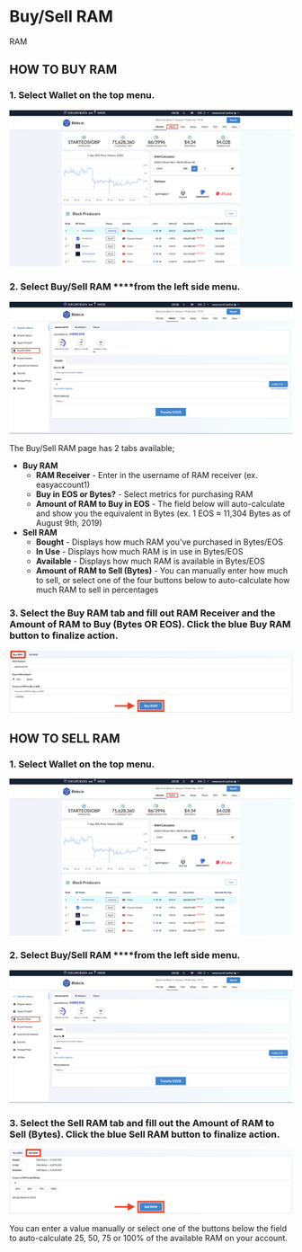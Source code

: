 # Buy/Sell RAM

RAM 

## HOW TO BUY RAM

### 1. Select **Wallet** on the top menu.

![](../.gitbook/assets/image%20%2812%29.png)

### 2. Select Buy/Sell RAM ****from the left side menu.

![](../.gitbook/assets/image%20%2833%29.png)

The Buy/Sell RAM page has 2 tabs available;

* **Buy RAM** 
  * **RAM Receiver** - Enter in the username of RAM receiver \(ex. easyaccount1\)
  * **Buy in EOS or Bytes?** - Select metrics for purchasing RAM
  * **Amount of RAM to Buy in EOS** - The field below will auto-calculate and show you the equivalent in Bytes \(ex. 1 EOS ≈ 11,304 Bytes as of August 9th, 2019\)
* **Sell RAM**
  * **Bought** - Displays how much RAM you've purchased in Bytes/EOS
  * **In Use** - Displays how much RAM is in use in Bytes/EOS
  * **Available** - Displays how much RAM is available in Bytes/EOS
  * **Amount of RAM to Sell \(Bytes\)** - You can manually enter how much to sell, or select one of the four buttons below to auto-calculate how much RAM to sell in percentages

### **3.** Select the Buy RAM tab and fill out RAM Receiver and the Amount of RAM to Buy \(Bytes OR EOS\). Click the blue Buy RAM button to finalize action.

![](../.gitbook/assets/image%20%2836%29.png)

## HOW TO SELL RAM

### 1. Select **Wallet** on the top menu.

![](../.gitbook/assets/image%20%2812%29.png)

### 2. Select Buy/Sell RAM ****from the left side menu.

![](../.gitbook/assets/image%20%2833%29.png)

### 3. Select the Sell RAM tab and fill out the Amount of RAM to Sell \(Bytes\). Click the blue Sell RAM button to finalize action.

![](../.gitbook/assets/image%20%2847%29.png)

You can enter a value manually or select one of the buttons below the field to auto-calculate 25, 50, 75 or 100% of the available RAM on your account.



